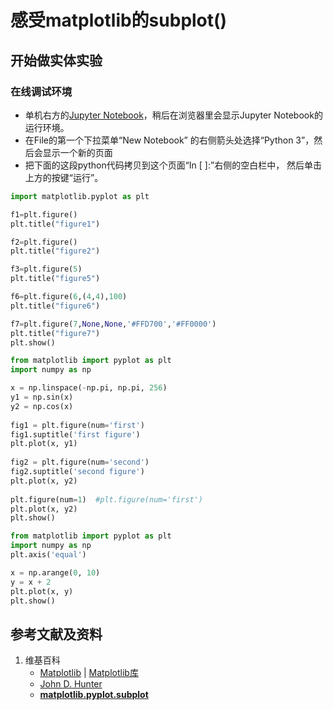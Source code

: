 # 感受matplotlib的subplot()

## 开始做实体实验

### 在线调试环境

- 单机右方的[Jupyter Notebook](https://mybinder.org/v2/gh/ipython/ipython-in-depth/master?filepath=binder/Index.ipynb)，稍后在浏览器里会显示Jupyter Notebook的运行环境。
- 在File的第一个下拉菜单“New Notebook” 的右侧箭头处选择“Python 3”，然后会显示一个新的页面
- 把下面的这段python代码拷贝到这个页面“In [ ]:”右侧的空白栏中， 然后单击上方的按键“运行”。

```python
import matplotlib.pyplot as plt

f1=plt.figure()
plt.title("figure1")

f2=plt.figure()
plt.title("figure2")

f3=plt.figure(5)
plt.title("figure5")

f6=plt.figure(6,(4,4),100)
plt.title("figure6")

f7=plt.figure(7,None,None,'#FFD700','#FF0000')
plt.title("figure7")
plt.show()
```

```python
from matplotlib import pyplot as plt
import numpy as np

x = np.linspace(-np.pi, np.pi, 256)
y1 = np.sin(x)
y2 = np.cos(x)
 
fig1 = plt.figure(num='first')
fig1.suptitle('first figure')
plt.plot(x, y1)
 
fig2 = plt.figure(num='second')
fig2.suptitle('second figure')
plt.plot(x, y2)
 
plt.figure(num=1)  #plt.figure(num='first')
plt.plot(x, y2)
plt.show()
```

```python
from matplotlib import pyplot as plt
import numpy as np
plt.axis('equal')

x = np.arange(0, 10)
y = x + 2
plt.plot(x, y)
plt.show()
```

## 参考文献及资料

1. 维基百科
	- [Matplotlib](https://en.wikipedia.org/wiki/Matplotlib) | [Matplotlib库](https://en.wikipedia.org/wiki/Matplotlib)
	- [John D. Hunter](https://en.wikipedia.org/wiki/John_D._Hunter#Matplotlib)
	- [**matplotlib.pyplot.subplot**](https://matplotlib.org/stable/api/_as_gen/matplotlib.pyplot.subplot.html)